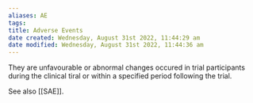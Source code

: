 ```yaml
---
aliases: AE
tags: 
title: Adverse Events
date created: Wednesday, August 31st 2022, 11:44:29 am
date modified: Wednesday, August 31st 2022, 11:44:36 am
---
```

They are unfavourable or abnormal changes occured in trial participants during the clinical tiral or within a specified period following the trial.

See also [[SAE]].